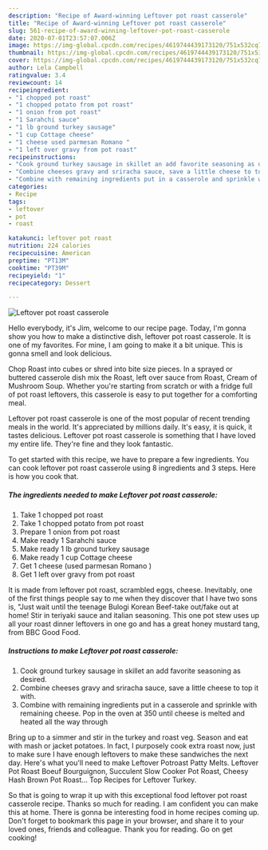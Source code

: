 ```yaml
---
description: "Recipe of Award-winning Leftover pot roast casserole"
title: "Recipe of Award-winning Leftover pot roast casserole"
slug: 561-recipe-of-award-winning-leftover-pot-roast-casserole
date: 2020-07-01T23:57:07.006Z
image: https://img-global.cpcdn.com/recipes/4619744439173120/751x532cq70/leftover-pot-roast-casserole-recipe-main-photo.jpg
thumbnail: https://img-global.cpcdn.com/recipes/4619744439173120/751x532cq70/leftover-pot-roast-casserole-recipe-main-photo.jpg
cover: https://img-global.cpcdn.com/recipes/4619744439173120/751x532cq70/leftover-pot-roast-casserole-recipe-main-photo.jpg
author: Lela Campbell
ratingvalue: 3.4
reviewcount: 14
recipeingredient:
- "1 chopped pot roast"
- "1 chopped potato from pot roast"
- "1 onion from pot roast"
- "1 Sarahchi sauce"
- "1 lb ground turkey sausage"
- "1 cup Cottage cheese"
- "1 cheese used parmesan Romano "
- "1 left over gravy from pot roast"
recipeinstructions:
- "Cook ground turkey sausage in skillet an add favorite seasoning as desired."
- "Combine cheeses gravy and sriracha sauce, save a little cheese to top it with."
- "Combine with remaining ingredients put in a casserole and sprinkle with remaining cheese. Pop in the oven at 350 until cheese is melted and heated all the way through"
categories:
- Recipe
tags:
- leftover
- pot
- roast

katakunci: leftover pot roast 
nutrition: 224 calories
recipecuisine: American
preptime: "PT13M"
cooktime: "PT39M"
recipeyield: "1"
recipecategory: Dessert

---
```



![Leftover pot roast casserole](https://img-global.cpcdn.com/recipes/4619744439173120/751x532cq70/leftover-pot-roast-casserole-recipe-main-photo.jpg)

Hello everybody, it's Jim, welcome to our recipe page. Today, I'm gonna show you how to make a distinctive dish, leftover pot roast casserole. It is one of my favorites. For mine, I am going to make it a bit unique. This is gonna smell and look delicious.

Chop Roast into cubes or shred into bite size pieces. In a sprayed or buttered casserole dish mix the Roast, left over sauce from Roast, Cream of Mushroom Soup. Whether you&#39;re starting from scratch or with a fridge full of pot roast leftovers, this casserole is easy to put together for a comforting meal.

Leftover pot roast casserole is one of the most popular of recent trending meals in the world. It's appreciated by millions daily. It's easy, it is quick, it tastes delicious. Leftover pot roast casserole is something that I have loved my entire life. They're fine and they look fantastic.


To get started with this recipe, we have to prepare a few ingredients. You can cook leftover pot roast casserole using 8 ingredients and 3 steps. Here is how you cook that.

<!--inarticleads1-->

##### The ingredients needed to make Leftover pot roast casserole:

1. Take 1 chopped pot roast
1. Take 1 chopped potato from pot roast
1. Prepare 1 onion from pot roast
1. Make ready 1 Sarahchi sauce
1. Make ready 1 lb ground turkey sausage
1. Make ready 1 cup Cottage cheese
1. Get 1 cheese (used parmesan Romano )
1. Get 1 left over gravy from pot roast


It is made from leftover pot roast, scrambled eggs, cheese. Inevitably, one of the first things people say to me when they discover that I have two sons is, &#34;Just wait until the teenage Bulogi Korean Beef-take out/fake out at home! Stir in teriyaki sauce and italian seasoning. This one pot stew uses up all your roast dinner leftovers in one go and has a great honey mustard tang, from BBC Good Food. 

<!--inarticleads2-->

##### Instructions to make Leftover pot roast casserole:

1. Cook ground turkey sausage in skillet an add favorite seasoning as desired.
1. Combine cheeses gravy and sriracha sauce, save a little cheese to top it with.
1. Combine with remaining ingredients put in a casserole and sprinkle with remaining cheese. Pop in the oven at 350 until cheese is melted and heated all the way through


Bring up to a simmer and stir in the turkey and roast veg. Season and eat with mash or jacket potatoes. In fact, I purposely cook extra roast now, just to make sure I have enough leftovers to make these sandwiches the next day. Here&#39;s what you&#39;ll need to make Leftover Potroast Patty Melts. Leftover Pot Roast Boeuf Bourguignon, Succulent Slow Cooker Pot Roast, Cheesy Hash Brown Pot Roast… Top Recipes for Leftover Turkey. 

So that is going to wrap it up with this exceptional food leftover pot roast casserole recipe. Thanks so much for reading. I am confident you can make this at home. There is gonna be interesting food in home recipes coming up. Don't forget to bookmark this page in your browser, and share it to your loved ones, friends and colleague. Thank you for reading. Go on get cooking!
